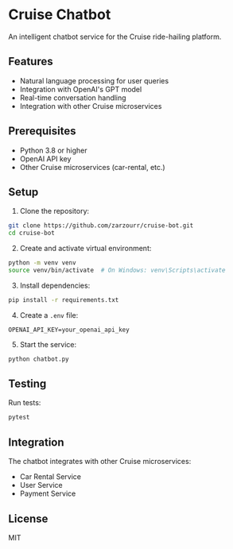 # Cruise Chatbot

An intelligent chatbot service for the Cruise ride-hailing platform.

## Features

- Natural language processing for user queries
- Integration with OpenAI's GPT model
- Real-time conversation handling
- Integration with other Cruise microservices

## Prerequisites

- Python 3.8 or higher
- OpenAI API key
- Other Cruise microservices (car-rental, etc.)

## Setup

1. Clone the repository:
```bash
git clone https://github.com/zarzourr/cruise-bot.git
cd cruise-bot
```

2. Create and activate virtual environment:
```bash
python -m venv venv
source venv/bin/activate  # On Windows: venv\Scripts\activate
```

3. Install dependencies:
```bash
pip install -r requirements.txt
```

4. Create a `.env` file:
```env
OPENAI_API_KEY=your_openai_api_key
```

5. Start the service:
```bash
python chatbot.py
```

## Testing

Run tests:
```bash
pytest
```

## Integration

The chatbot integrates with other Cruise microservices:
- Car Rental Service
- User Service
- Payment Service

## License

MIT 